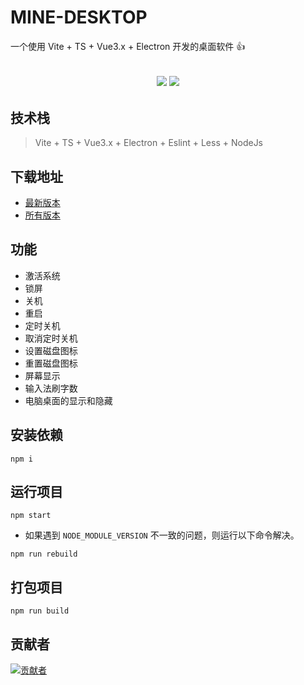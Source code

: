 # MINE-DESKTOP

一个使用 Vite + TS + Vue3.x + Electron 开发的桌面软件 👍

<h2 align="center">
  <a href="https://github.com/biaov/mine-desktop/releases/tag/v1.0.0"><img src="https://img.shields.io/badge/version-1.0.4-blue" /></a>
  <a href="https://github.com/biaov/mine-desktop/blob/master/LICENSE"><img src="https://img.shields.io/github/license/biaov/mine-desktop.svg" /></a>
</h2>

## 技术栈

> Vite + TS + Vue3.x + Electron + Eslint + Less + NodeJs

## 下载地址

- [最新版本](https://github.com/biaov/mine-desktop/releases/tag/v1.0.4)
- [所有版本](https://github.com/biaov/mine-desktop/releases)

## 功能

- 激活系统
- 锁屏
- 关机
- 重启
- 定时关机
- 取消定时关机
- 设置磁盘图标
- 重置磁盘图标
- 屏幕显示
- 输入法刷字数
- 电脑桌面的显示和隐藏

## 安装依赖

```Basic
npm i
```

## 运行项目

```Basic
npm start
```

- 如果遇到 `NODE_MODULE_VERSION` 不一致的问题，则运行以下命令解决。

```Basic
npm run rebuild
```

## 打包项目

```Basic
npm run build
```

## 贡献者

[![贡献者](https://contrib.rocks/image?repo=biaov/mine-desktop)](https://github.com/biaov/mine-desktop/graphs/contributors)

